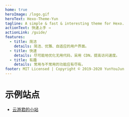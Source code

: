 ```yaml
---
home: true
heroImage: /logo.gif
heroText: Hexo-Theme-Yun
tagline: A simple & fast & interesting theme for Hexo.
actionText: 快速上手 →
actionLink: /guide/
features:
  - title: 简洁
    details: 简洁、优雅、自适应的用户界面。
  - title: 快速
    details: 尽可能地优化无用代码，采用 CDN，提高访问速度。
  - title: 有趣
    details: 常用与不常用的功能应有尽有。
footer: MIT Licensed | Copyright © 2019-2020 YunYouJun
---
```


# 示例站点

- [云游君的小站](https://www.yunyoujun.cn)

